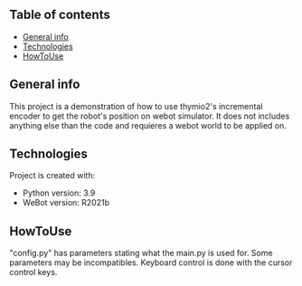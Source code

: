 ## Table of contents
* [General info](#general-info)
* [Technologies](#Technologies)
* [HowToUse](#HowToUse)

## General info
This project is a demonstration of how to use thymio2's incremental encoder to get the robot's position on webot simulator. It does not includes anything else than the code and requieres a webot world to be applied on.
	
## Technologies
Project is created with:
* Python version: 3.9
* WeBot version: R2021b
	
## HowToUse
"config.py" has parameters stating what the main.py is used for. Some parameters may be incompatibles.
Keyboard control is done with the cursor control keys.
